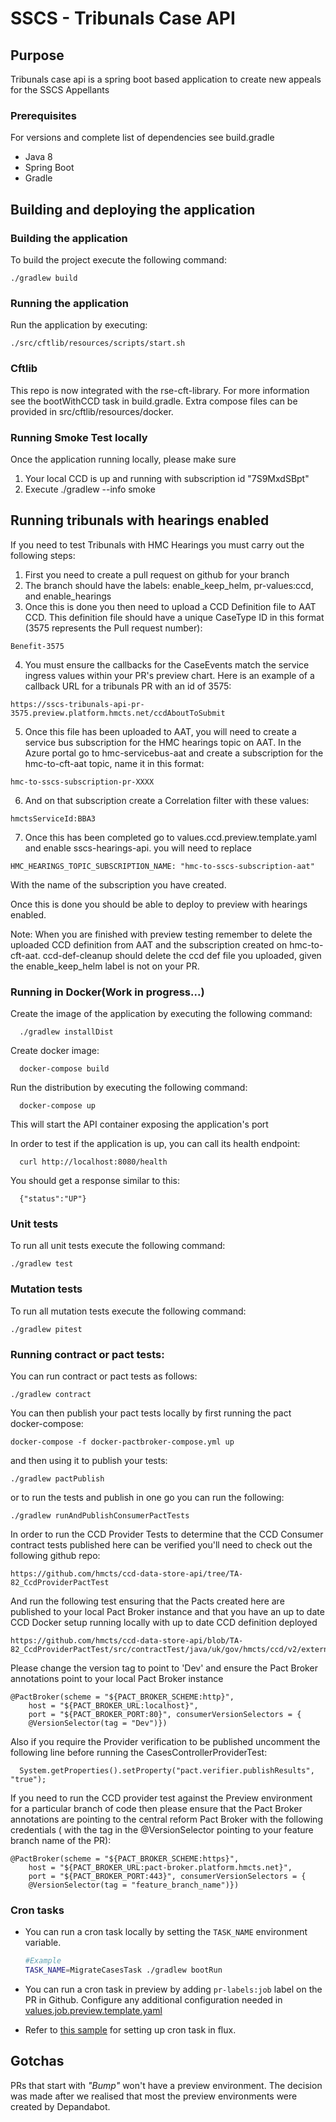 # SSCS - Tribunals Case API

## Purpose 
Tribunals case api is a spring boot based application to create new appeals for the SSCS Appellants

### Prerequisites

For versions and complete list of dependencies see build.gradle

* Java 8
* Spring Boot
* Gradle

## Building and deploying the application 

### Building the application

To build the project execute the following command:

```
./gradlew build
```

### Running the application

Run the application by executing:

```
./src/cftlib/resources/scripts/start.sh
```

### Cftlib

This repo is now integrated with the rse-cft-library. For more information see the bootWithCCD task in build.gradle.
Extra compose files can be provided in src/cftlib/resources/docker.

### Running Smoke Test locally
Once the application running locally, please make sure
1. Your local CCD is up and running with subscription id "7S9MxdSBpt"
2. Execute ./gradlew --info smoke

## Running tribunals with hearings enabled
If you need to test Tribunals with HMC Hearings you must carry out the following steps:
1. First you need to create a pull request on github for your branch
2. The branch should have the labels: enable_keep_helm, pr-values:ccd, and enable_hearings
3. Once this is done you then need to upload a CCD Definition file to AAT CCD. This definition file should have a unique CaseType ID in this format (3575 represents the Pull request number):

```
Benefit-3575 
```
4. You must ensure the callbacks for the CaseEvents match the service ingress values within your PR's preview chart. Here is an example of a callback URL for a tribunals PR with an id of 3575:

```
https://sscs-tribunals-api-pr-3575.preview.platform.hmcts.net/ccdAboutToSubmit
```

5. Once this file has been uploaded to AAT, you will need to create a service bus subscription for the HMC hearings topic on AAT. In the Azure portal go to hmc-servicebus-aat and create a subscription for the hmc-to-cft-aat topic,
   name it in this format:

```
hmc-to-sscs-subscription-pr-XXXX
```

6. And on that subscription create a Correlation filter with these values:
```
hmctsServiceId:BBA3
```

7. Once this has been completed go to values.ccd.preview.template.yaml and enable sscs-hearings-api. you will need to replace

```
HMC_HEARINGS_TOPIC_SUBSCRIPTION_NAME: "hmc-to-sscs-subscription-aat"
```

With the name of the subscription you have created.


Once this is done you should be able to deploy to preview with hearings enabled.

Note: When you are finished with preview testing remember to delete the uploaded CCD definition from AAT and the subscription created on hmc-to-cft-aat. 
ccd-def-cleanup should delete the ccd def file you uploaded, given the enable_keep_helm label is not on your PR. 


### Running in Docker(Work in progress...)
Create the image of the application by executing the following command:

```
  ./gradlew installDist
```

Create docker image:

```
  docker-compose build
```

Run the distribution by executing the following command:

```
  docker-compose up
```

This will start the API container exposing the application's port

In order to test if the application is up, you can call its health endpoint:

```
  curl http://localhost:8080/health
```

You should get a response similar to this:

```
  {"status":"UP"}
```


### Unit tests

To run all unit tests execute the following command:

```
./gradlew test
```
### Mutation tests

To run all mutation tests execute the following command:

```
./gradlew pitest
```

### Running contract or pact tests:

You can run contract or pact tests as follows:

```
./gradlew contract
```

You can then publish your pact tests locally by first running the pact docker-compose:

```
docker-compose -f docker-pactbroker-compose.yml up
```

and then using it to publish your tests:

```
./gradlew pactPublish
```


or to run the tests and publish in one go you can run the following:

```
./gradlew runAndPublishConsumerPactTests
```

In order to run the CCD Provider Tests to determine that the CCD Consumer contract tests published here can be verified you'll need to check out the following github repo:

```
https://github.com/hmcts/ccd-data-store-api/tree/TA-82_CcdProviderPactTest
```
And run the following test ensuring that the Pacts created here are published to your local Pact Broker instance and that you have an up to date CCD Docker setup running locally with up to date CCD definition deployed

```
https://github.com/hmcts/ccd-data-store-api/blob/TA-82_CcdProviderPactTest/src/contractTest/java/uk/gov/hmcts/ccd/v2/external/controller/CasesControllerProviderTest.java
```
Please change the version tag to point to 'Dev' and ensure the Pact Broker annotations point to your local Pact Broker instance

```
@PactBroker(scheme = "${PACT_BROKER_SCHEME:http}",
    host = "${PACT_BROKER_URL:localhost}",
    port = "${PACT_BROKER_PORT:80}", consumerVersionSelectors = {
    @VersionSelector(tag = "Dev")})
```

Also if you require the Provider verification to be published uncomment the following line before running the CasesControllerProviderTest:

```
  System.getProperties().setProperty("pact.verifier.publishResults", "true");
```

If you need to run the CCD provider test against the Preview environment for a particular branch of code then please ensure that the Pact Broker annotations are pointing to the central reform Pact Broker with the following credentials ( with the tag in the @VersionSelector pointing to your feature branch name of the PR):

```
@PactBroker(scheme = "${PACT_BROKER_SCHEME:https}",
    host = "${PACT_BROKER_URL:pact-broker.platform.hmcts.net}",
    port = "${PACT_BROKER_PORT:443}", consumerVersionSelectors = {
    @VersionSelector(tag = "feature_branch_name")})

```
### Cron tasks

- You can run a cron task locally by setting the `TASK_NAME` environment variable.

   ```bash
   #Example
   TASK_NAME=MigrateCasesTask ./gradlew bootRun
   ```
- You can run a cron task in preview by adding `pr-labels:job` label on the PR in Github. Configure any additional configuration needed in [values.job.preview.template.yaml](charts/sscs-tribunals-api/values.job.preview.template.yaml)
- Refer to [this sample](https://github.com/hmcts/cnp-flux-config/tree/8a819d0f5d1d35f5d8c1e8610d8662419f0a0d1b/apps/sscs/sscs-cron) for setting up cron task in flux.

## Gotchas

PRs that start with _"Bump"_ won't have a preview environment. The decision was made after we realised that most the preview environments were created by Depandabot.
